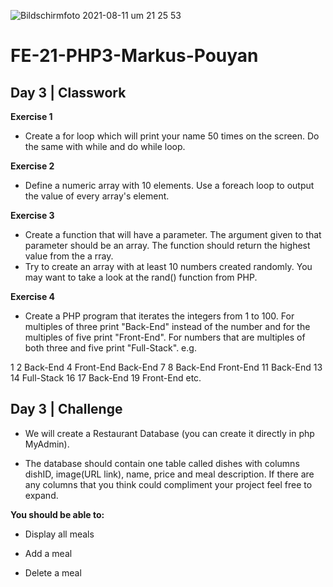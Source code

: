 ![Bildschirmfoto 2021-08-11 um 21 25 53](https://user-images.githubusercontent.com/85449060/129090699-68944b69-db05-469e-a37f-e1f1edc3e599.png)


# FE-21-PHP3-Markus-Pouyan

## Day 3 | Classwork

**Exercise 1**

* Create a for loop which will print your name 50 times on the screen. Do the same with while and do while loop. 

**Exercise 2**

* Define a numeric array with 10 elements. Use a foreach loop to output the value of every array's element.

**Exercise 3**

* Create a function that will have a parameter. The argument given to that parameter should be an array. The function should return the highest value from the a rray.
* Try to create an array with at least 10 numbers created randomly. You may want to take a look at the rand() function from PHP.

**Exercise 4**

* Create a PHP program that iterates the integers from 1 to 100. For multiples of three print "Back-End" instead of the number and for the multiples of five print "Front-End". For numbers that are multiples of both three and five print "Full-Stack".
e.g.

1
2
Back-End
4
Front-End
Back-End
7
8
Back-End
Front-End
11
Back-End
13
14
Full-Stack
16
17
Back-End
19
Front-End
etc.

## Day 3 | Challenge




* We will create a Restaurant Database (you can create it directly in php MyAdmin).

* The database should contain one table called dishes with columns dishID, image(URL link), name, price and meal description. If there are any columns that you think could compliment your project feel free to expand. 

**You should be able to:**

* Display all meals

* Add a meal

* Delete a meal

